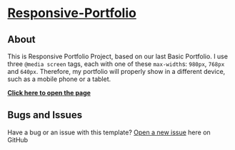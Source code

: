 # [Responsive-Portfolio](https://supercarboy88.github.io/Responsive-Portfolio/)


## About

This is Responsive Portfolio Project, based on our last Basic Portfolio.
I use three `@media screen` tags, each with one of these `max-width`s: `980px`, `768px` and `640px`. Therefore, my portfolio will properly show in a different device, such as a mobile phone or a tablet.

**[Click here to open the page](https://supercarboy88.github.io/Responsive-Portfolio/)**

## Bugs and Issues

Have a bug or an issue with this template? [Open a new issue](https://github.com/supercarboy88/Bootstrap-Portfolio/issues) here on GitHub